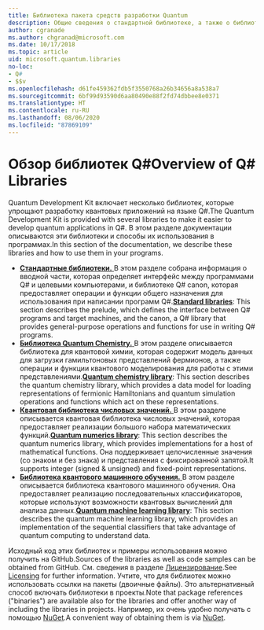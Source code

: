 ```yaml
---
title: Библиотека пакета средств разработки Quantum
description: Общие сведения о стандартной библиотеке, а также о библиотеках химии и числовых значений в составе Microsoft Quantum Development Kit.
author: cgranade
ms.author: chgranad@microsoft.com
ms.date: 10/17/2018
ms.topic: article
uid: microsoft.quantum.libraries
no-loc:
- Q#
- $$v
ms.openlocfilehash: d61fe459362fdb5f3550768a26b34656a8a538a7
ms.sourcegitcommit: 6bf99d93590d6aa80490e88f2fd74dbbee8e0371
ms.translationtype: HT
ms.contentlocale: ru-RU
ms.lasthandoff: 08/06/2020
ms.locfileid: "87869109"
---
```

# <a name="overview-of-no-locq-libraries"></a><span data-ttu-id="1fdc8-103">Обзор библиотек Q#</span><span class="sxs-lookup"><span data-stu-id="1fdc8-103">Overview of Q# Libraries</span></span>
<span data-ttu-id="1fdc8-104">Quantum Development Kit включает несколько библиотек, которые упрощают разработку квантовых приложений на языке Q#.</span><span class="sxs-lookup"><span data-stu-id="1fdc8-104">The Quantum Development Kit is provided with several libraries to make it easier to develop quantum applications in Q#.</span></span>
<span data-ttu-id="1fdc8-105">В этом разделе документации описываются эти библиотеки и способы их использования в программах.</span><span class="sxs-lookup"><span data-stu-id="1fdc8-105">In this section of the documentation, we describe these libraries and how to use them in your programs.</span></span>

- <span data-ttu-id="1fdc8-106">[**Стандартные библиотеки.** ](xref:microsoft.quantum.libraries.standard.intro) В этом разделе собрана информация о вводной части, которая определяет интерфейс между программами Q# и целевыми компьютерами, и библиотеке Q# canon, которая предоставляет операции и функции общего назначения для использования при написании программ Q#.</span><span class="sxs-lookup"><span data-stu-id="1fdc8-106">[**Standard libraries**](xref:microsoft.quantum.libraries.standard.intro): This section describes the prelude, which defines the interface between Q# programs and target machines, and the canon, a Q# library that provides general-purpose operations and functions for use in writing Q# programs.</span></span>
- <span data-ttu-id="1fdc8-107">[**Библиотека Quantum Chemistry.** ](xref:microsoft.quantum.chemistry.concepts.intro) В этом разделе описывается библиотека для квантовой химии, которая содержит модель данных для загрузки гамильтоновых представлений фермионов, а также операции и функции квантового моделирования для работы с этими представлениями.</span><span class="sxs-lookup"><span data-stu-id="1fdc8-107">[**Quantum chemistry library**](xref:microsoft.quantum.chemistry.concepts.intro): This section describes the quantum chemistry library, which provides a data model for loading representations of fermionic Hamiltonians and quantum simulation operations and functions which act on these representations.</span></span>
- <span data-ttu-id="1fdc8-108">[**Квантовая библиотека числовых значений.** ](xref:microsoft.quantum.numerics.intro) В этом разделе описывается квантовая библиотека числовых значений, которая предоставляет реализации большого набора математических функций.</span><span class="sxs-lookup"><span data-stu-id="1fdc8-108">[**Quantum numerics library**](xref:microsoft.quantum.numerics.intro): This section describes the quantum numerics library, which provides implementations for a host of mathematical functions.</span></span> <span data-ttu-id="1fdc8-109">Она поддерживает целочисленные значения (со знаком и без знака) и представления с фиксированной запятой.</span><span class="sxs-lookup"><span data-stu-id="1fdc8-109">It supports integer (signed & unsigned) and fixed-point representations.</span></span>
- <span data-ttu-id="1fdc8-110">[**Библиотека квантового машинного обучения.** ](xref:microsoft.quantum.machine-learning.concepts.intro) В этом разделе описывается библиотека квантового машинного обучения. Она предоставляет реализацию последовательных классификаторов, которые используют возможности квантовых вычислений для анализа данных.</span><span class="sxs-lookup"><span data-stu-id="1fdc8-110">[**Quantum machine learning library**](xref:microsoft.quantum.machine-learning.concepts.intro): This section describes the quantum machine learning library, which provides an implementation of the sequential classifiers that take advantage of quantum computing to understand data.</span></span>

<span data-ttu-id="1fdc8-111">Исходный код этих библиотек и примеры использования можно получить на GitHub.</span><span class="sxs-lookup"><span data-stu-id="1fdc8-111">Sources of the libraries as well as code samples can be obtained from GitHub.</span></span>
<span data-ttu-id="1fdc8-112">См. сведения в разделе [Лицензирование](xref:microsoft.quantum.libraries.licensing).</span><span class="sxs-lookup"><span data-stu-id="1fdc8-112">See [Licensing](xref:microsoft.quantum.libraries.licensing) for further information.</span></span> <span data-ttu-id="1fdc8-113">Учтите, что для библиотек можно использовать ссылки на пакеты (двоичные файлы). Это альтернативный способ включать библиотеки в проекты.</span><span class="sxs-lookup"><span data-stu-id="1fdc8-113">Note that package references ("binaries") are available also for the libraries and offer another way of including the libraries in projects.</span></span>
<span data-ttu-id="1fdc8-114">Например, их очень удобно получать с помощью [NuGet](https://nuget.org).</span><span class="sxs-lookup"><span data-stu-id="1fdc8-114">A convenient way of obtaining them is via [NuGet](https://nuget.org).</span></span>
